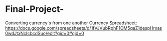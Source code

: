 # Final-Project-
Converting currency's from one another 
Currency Spreadsheet: https://docs.google.com/spreadsheets/d/1fVJVubRphF1OM5qaZ1despHrxas0wdJtxNcIcbcdSuo/edit?gid=0#gid=0
